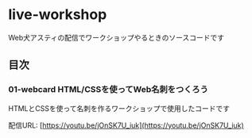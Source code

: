 # live-workshop

Web犬アスティの配信でワークショップやるときのソースコードです

## 目次

### 01-webcard HTML/CSSを使ってWeb名刺をつくろう

HTMLとCSSを使って名刺を作るワークショップで使用したコードです

配信URL: [https://youtu.be/jOnSK7U_iuk](https://youtu.be/jOnSK7U_iuk)

